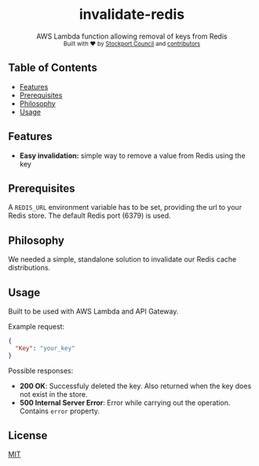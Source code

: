 <h1 align="center">invalidate-redis</h1>
 
<div align="center">
  AWS Lambda function allowing removal of keys from Redis
</div>
 
<div align="center">
  <sub>Built with ❤︎ by
  <a href="https://www.stockport.gov.uk">Stockport Council</a> and
  <a href="">
    contributors
  </a>
</div>
 
## Table of Contents
- [Features](#features)
- [Prerequisites](#prerequisites)
- [Philosophy](#philosophy)
- [Usage](#usage)
 
## Features
- __Easy invalidation:__ simple way to remove a value from Redis using the key

## Prerequisites
A `REDIS_URL` environment variable has to be set, providing the url to your Redis store. The default Redis port (6379) is used.
 
## Philosophy
We needed a simple, standalone solution to invalidate our Redis cache distributions. 

## Usage
Built to be used with AWS Lambda and API Gateway. 

Example request:
```json
{
  "Key": "your_key"
}
```

Possible responses:
* __200 OK__: Successfuly deleted the key. Also returned when the key does not exist in the store.
* __500 Internal Server Error__: Error while carrying out the operation. Contains `error` property. 

## License
[MIT](https://tldrlegal.com/license/mit-license)
